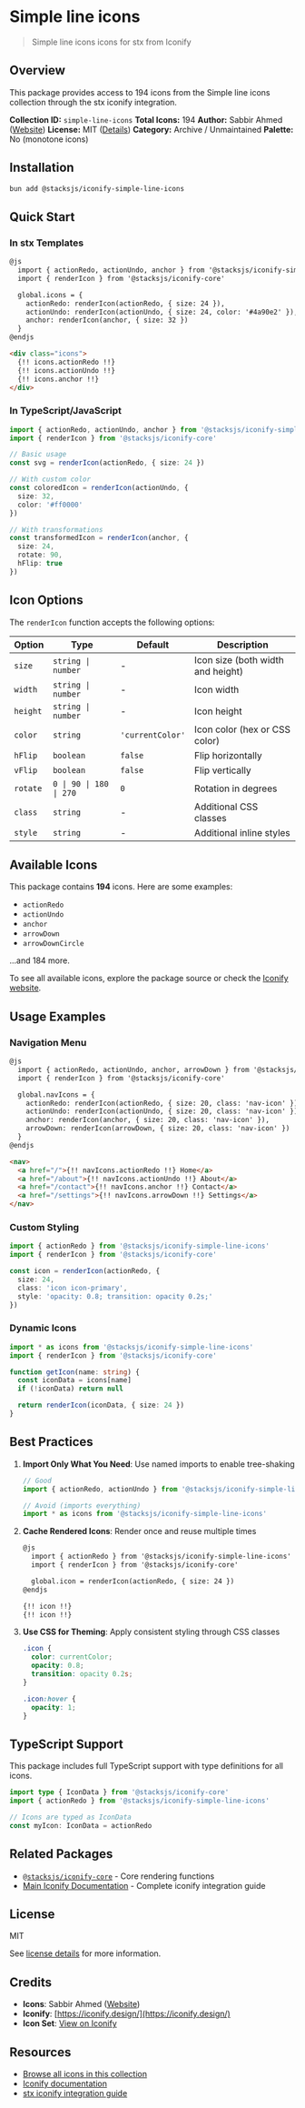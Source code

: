 # Simple line icons

> Simple line icons icons for stx from Iconify

## Overview

This package provides access to 194 icons from the Simple line icons collection through the stx iconify integration.

**Collection ID:** `simple-line-icons`
**Total Icons:** 194
**Author:** Sabbir Ahmed ([Website](https://github.com/thesabbir/simple-line-icons))
**License:** MIT ([Details](https://github.com/thesabbir/simple-line-icons/blob/master/LICENSE.md))
**Category:** Archive / Unmaintained
**Palette:** No (monotone icons)

## Installation

```bash
bun add @stacksjs/iconify-simple-line-icons
```

## Quick Start

### In stx Templates

```html
@js
  import { actionRedo, actionUndo, anchor } from '@stacksjs/iconify-simple-line-icons'
  import { renderIcon } from '@stacksjs/iconify-core'

  global.icons = {
    actionRedo: renderIcon(actionRedo, { size: 24 }),
    actionUndo: renderIcon(actionUndo, { size: 24, color: '#4a90e2' }),
    anchor: renderIcon(anchor, { size: 32 })
  }
@endjs

<div class="icons">
  {!! icons.actionRedo !!}
  {!! icons.actionUndo !!}
  {!! icons.anchor !!}
</div>
```

### In TypeScript/JavaScript

```typescript
import { actionRedo, actionUndo, anchor } from '@stacksjs/iconify-simple-line-icons'
import { renderIcon } from '@stacksjs/iconify-core'

// Basic usage
const svg = renderIcon(actionRedo, { size: 24 })

// With custom color
const coloredIcon = renderIcon(actionUndo, {
  size: 32,
  color: '#ff0000'
})

// With transformations
const transformedIcon = renderIcon(anchor, {
  size: 24,
  rotate: 90,
  hFlip: true
})
```

## Icon Options

The `renderIcon` function accepts the following options:

| Option | Type | Default | Description |
|--------|------|---------|-------------|
| `size` | `string \| number` | - | Icon size (both width and height) |
| `width` | `string \| number` | - | Icon width |
| `height` | `string \| number` | - | Icon height |
| `color` | `string` | `'currentColor'` | Icon color (hex or CSS color) |
| `hFlip` | `boolean` | `false` | Flip horizontally |
| `vFlip` | `boolean` | `false` | Flip vertically |
| `rotate` | `0 \| 90 \| 180 \| 270` | `0` | Rotation in degrees |
| `class` | `string` | - | Additional CSS classes |
| `style` | `string` | - | Additional inline styles |

## Available Icons

This package contains **194** icons. Here are some examples:

- `actionRedo`
- `actionUndo`
- `anchor`
- `arrowDown`
- `arrowDownCircle`

...and 184 more.

To see all available icons, explore the package source or check the [Iconify website](https://icon-sets.iconify.design/simple-line-icons/).

## Usage Examples

### Navigation Menu

```html
@js
  import { actionRedo, actionUndo, anchor, arrowDown } from '@stacksjs/iconify-simple-line-icons'
  import { renderIcon } from '@stacksjs/iconify-core'

  global.navIcons = {
    actionRedo: renderIcon(actionRedo, { size: 20, class: 'nav-icon' }),
    actionUndo: renderIcon(actionUndo, { size: 20, class: 'nav-icon' }),
    anchor: renderIcon(anchor, { size: 20, class: 'nav-icon' }),
    arrowDown: renderIcon(arrowDown, { size: 20, class: 'nav-icon' })
  }
@endjs

<nav>
  <a href="/">{!! navIcons.actionRedo !!} Home</a>
  <a href="/about">{!! navIcons.actionUndo !!} About</a>
  <a href="/contact">{!! navIcons.anchor !!} Contact</a>
  <a href="/settings">{!! navIcons.arrowDown !!} Settings</a>
</nav>
```

### Custom Styling

```typescript
import { actionRedo } from '@stacksjs/iconify-simple-line-icons'
import { renderIcon } from '@stacksjs/iconify-core'

const icon = renderIcon(actionRedo, {
  size: 24,
  class: 'icon icon-primary',
  style: 'opacity: 0.8; transition: opacity 0.2s;'
})
```

### Dynamic Icons

```typescript
import * as icons from '@stacksjs/iconify-simple-line-icons'
import { renderIcon } from '@stacksjs/iconify-core'

function getIcon(name: string) {
  const iconData = icons[name]
  if (!iconData) return null

  return renderIcon(iconData, { size: 24 })
}
```

## Best Practices

1. **Import Only What You Need**: Use named imports to enable tree-shaking
   ```typescript
   // Good
   import { actionRedo, actionUndo } from '@stacksjs/iconify-simple-line-icons'

   // Avoid (imports everything)
   import * as icons from '@stacksjs/iconify-simple-line-icons'
   ```

2. **Cache Rendered Icons**: Render once and reuse multiple times
   ```html
   @js
     import { actionRedo } from '@stacksjs/iconify-simple-line-icons'
     import { renderIcon } from '@stacksjs/iconify-core'

     global.icon = renderIcon(actionRedo, { size: 24 })
   @endjs

   {!! icon !!}
   {!! icon !!}
   ```

3. **Use CSS for Theming**: Apply consistent styling through CSS classes
   ```css
   .icon {
     color: currentColor;
     opacity: 0.8;
     transition: opacity 0.2s;
   }

   .icon:hover {
     opacity: 1;
   }
   ```

## TypeScript Support

This package includes full TypeScript support with type definitions for all icons.

```typescript
import type { IconData } from '@stacksjs/iconify-core'
import { actionRedo } from '@stacksjs/iconify-simple-line-icons'

// Icons are typed as IconData
const myIcon: IconData = actionRedo
```

## Related Packages

- [`@stacksjs/iconify-core`](../iconify-core) - Core rendering functions
- [Main Iconify Documentation](../../docs/iconify.md) - Complete iconify integration guide

## License

MIT

See [license details](https://github.com/thesabbir/simple-line-icons/blob/master/LICENSE.md) for more information.

## Credits

- **Icons**: Sabbir Ahmed ([Website](https://github.com/thesabbir/simple-line-icons))
- **Iconify**: [https://iconify.design/](https://iconify.design/)
- **Icon Set**: [View on Iconify](https://icon-sets.iconify.design/simple-line-icons/)

## Resources

- [Browse all icons in this collection](https://icon-sets.iconify.design/simple-line-icons/)
- [Iconify documentation](https://iconify.design/docs/)
- [stx iconify integration guide](../../docs/iconify.md)
